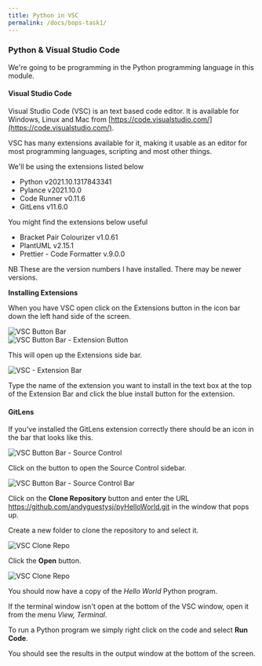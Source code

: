 ```yaml
---
title: Python in VSC
permalink: /docs/bops-task1/
---
```


### Python & Visual Studio Code

We're going to be programming in the Python programming language in this module. 

#### Visual Studio Code

Visual Studio Code (VSC) is an text based code editor. It is available for Windows, Linux and Mac from [https://code.visualstudio.com/](https://code.visualstudio.com/).  

VSC has many extensions available for it, making it usable as an editor for most programming languages, scripting and most other things.  

We'll be using the extensions listed below
* Python v2021.10.1317843341
* Pylance v2021.10.0
* Code Runner v0.11.6
* GitLens v11.6.0
  
You might find the extensions below useful
* Bracket Pair Colourizer v1.0.61
* PlantUML v2.15.1
* Prettier - Code Formatter v.9.0.0

NB These are the version numbers I have installed. There may be newer versions.  

**Installing Extensions**

When you have VSC open click on the Extensions button in the icon bar down the left hand side of the screen.  

<centre>        
    <img src="{{ "/assets/img/vsc-ext.png" | relative_url }}" alt="VSC Button Bar" class="img-responsive">
</centre>
<BR>
<centre>        
    <img src="{{ "/assets/img/ext-btn.png" | relative_url }}" alt="VSC Button Bar - Extension Button" class="img-responsive">
</centre>

This will open up the Extensions side bar.  

<centre>        
    <img src="{{ "/assets/img/ext-bar.png" | relative_url }}" alt="VSC - Extension Bar" class="img-responsive">
</centre>

Type the name of the extension you want to install in the text box at the top of the Extension Bar and click the blue install button for the extension.  

#### GitLens

If you've installed the GitLens extension correctly there should be an icon in the bar that looks like this.  

<centre>        
    <img src="{{ "/assets/img/ext-git.png" | relative_url }}" alt="VSC Button Bar - Source Control" class="img-responsive">
</centre>

Click on the button to open the Source Control sidebar.  

<centre>        
    <img src="{{ "/assets/img/git-clone1.png" | relative_url }}" alt="VSC Button Bar - Source Control Bar" class="img-responsive">
</centre>

Click on the **Clone Repository** button and enter the URL https://github.com/andyguestysj/pyHelloWorld.git in the window that pops up.  

Create a new folder to clone the repository to and select it.  

<centre>        
    <img src="{{ "/assets/img/git-clone2.png" | relative_url }}" alt="VSC Clone Repo" class="img-responsive">
</centre>

Click the **Open** button.

<centre>        
    <img src="{{ "/assets/img/git-clone3.png" | relative_url }}" alt="VSC Clone Repo" class="img-responsive">
</centre>

You should now have a copy of the *Hello World* Python program.  

If the terminal window isn't open at the bottom of the VSC window, open it from the menu *View, Terminal*.  

To run a Python program we simply right click on the code and select **Run Code**.  

You should see the results in the output window at the bottom of the screen.

